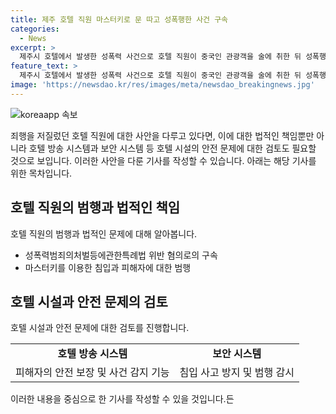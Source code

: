 ```yaml
---
title: 제주 호텔 직원 마스터키로 문 따고 성폭행한 사건 구속
categories:
  - News
excerpt: >
  제주시 호텔에서 발생한 성폭력 사건으로 호텔 직원이 중국인 관광객을 술에 취한 뒤 성폭행한 혐의로 경찰에 구속됐다. A씨는 마스터키를 이용해 피해자의 호실에 침입한 후 범행을 저지른 것으로 조사됐으며, 피해자는 술에 취한 채로 반항할 수 없었다고 진술했다. A씨는 경찰 조사에서 피해자의 동의를 받았다고 주장하나, 경찰은 이를 인정하지 않고 있다.
feature_text: >
  제주시 호텔에서 발생한 성폭력 사건으로 호텔 직원이 중국인 관광객을 술에 취한 뒤 성폭행한 혐의로 경찰에 구속됐다. A씨는 마스터키를 이용해 피해자의 호실에 침입한 후 범행을 저지른 것으로 조사됐으며, 피해자는 술에 취한 채로 반항할 수 없었다고 진술했다. A씨는 경찰 조사에서 피해자의 동의를 받았다고 주장하나, 경찰은 이를 인정하지 않고 있다.
image: 'https://newsdao.kr/res/images/meta/newsdao_breakingnews.jpg'
---
```


<p><img src="https://newsdao.kr/res/images/meta/newsdao_breakingnews.jpg" alt="koreaapp 속보" /></p>

<p>죄행을 저질렀던 호텔 직원에 대한 사안을 다루고 있다면, 이에 대한 법적인 책임뿐만 아니라 호텔 방송 시스템과 보안 시스템 등 호텔 시설의 안전 문제에 대한 검토도 필요할 것으로 보입니다. 이러한 사안을 다룬 기사를 작성할 수 있습니다. 아래는 해당 기사를 위한 목차입니다.</p>

<h2 data-ke-size="size26">호텔 직원의 범행과 법적인 책임</h2>

<p>호텔 직원의 범행과 법적인 문제에 대해 알아봅니다.</p>

<ul>
  <li>성폭력범죄의처벌등에관한특례법 위반 혐의로의 구속</li>
  <li>마스터키를 이용한 침입과 피해자에 대한 범행</li>
</ul>

<h2 data-ke-size="size26">호텔 시설과 안전 문제의 검토</h2>

<p>호텔 시설과 안전 문제에 대한 검토를 진행합니다.</p>

<table>
  <tr>
    <td style="text-align: center; height: 17px;"><b>호텔 방송 시스템</b></td>
    <td style="text-align: center; height: 17px;"><b>보안 시스템</b></td>
  </tr>
  <tr>
    <td style="text-align: center; height: 17px;">피해자의 안전 보장 및 사건 감지 기능</td>
    <td style="text-align: center; height: 17px;">침입 사고 방지 및 범행 감시</td>
  </tr>
</table>

<p>이러한 내용을 중심으로 한 기사를 작성할 수 있을 것입니다.든 </p>

